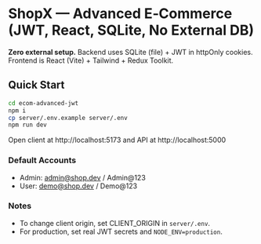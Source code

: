 # ShopX — Advanced E‑Commerce (JWT, React, SQLite, No External DB)

**Zero external setup.** Backend uses SQLite (file) + JWT in httpOnly cookies. Frontend is React (Vite) + Tailwind + Redux Toolkit.

## Quick Start

```bash
cd ecom-advanced-jwt
npm i
cp server/.env.example server/.env
npm run dev
```

Open client at http://localhost:5173 and API at http://localhost:5000

### Default Accounts
- Admin: admin@shop.dev / Admin@123
- User: demo@shop.dev / Demo@123

### Notes
- To change client origin, set CLIENT_ORIGIN in `server/.env`.
- For production, set real JWT secrets and `NODE_ENV=production`.
